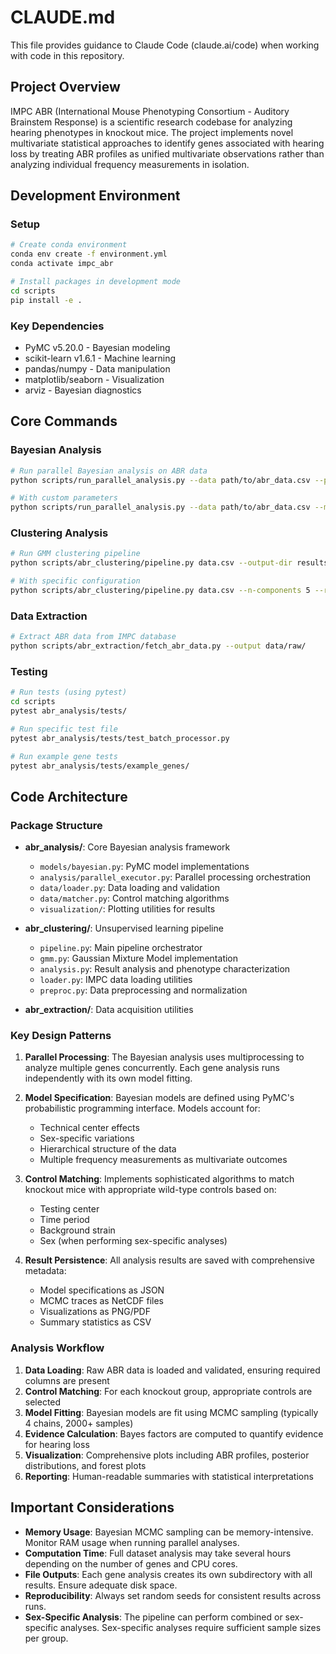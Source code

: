# CLAUDE.md

This file provides guidance to Claude Code (claude.ai/code) when working with code in this repository.

## Project Overview

IMPC ABR (International Mouse Phenotyping Consortium - Auditory Brainstem Response) is a scientific research codebase for analyzing hearing phenotypes in knockout mice. The project implements novel multivariate statistical approaches to identify genes associated with hearing loss by treating ABR profiles as unified multivariate observations rather than analyzing individual frequency measurements in isolation.

## Development Environment

### Setup
```bash
# Create conda environment
conda env create -f environment.yml
conda activate impc_abr

# Install packages in development mode
cd scripts
pip install -e .
```

### Key Dependencies
- PyMC v5.20.0 - Bayesian modeling
- scikit-learn v1.6.1 - Machine learning
- pandas/numpy - Data manipulation
- matplotlib/seaborn - Visualization
- arviz - Bayesian diagnostics

## Core Commands

### Bayesian Analysis
```bash
# Run parallel Bayesian analysis on ABR data
python scripts/run_parallel_analysis.py --data path/to/abr_data.csv --processes 8

# With custom parameters
python scripts/run_parallel_analysis.py --data path/to/abr_data.csv --min-bf 5 --batch-size 20 --reference-genes data/confirmed_genes.txt
```

### Clustering Analysis
```bash
# Run GMM clustering pipeline
python scripts/abr_clustering/pipeline.py data.csv --output-dir results/clustering/

# With specific configuration
python scripts/abr_clustering/pipeline.py data.csv --n-components 5 --random-state 42
```

### Data Extraction
```bash
# Extract ABR data from IMPC database
python scripts/abr_extraction/fetch_abr_data.py --output data/raw/
```

### Testing
```bash
# Run tests (using pytest)
cd scripts
pytest abr_analysis/tests/

# Run specific test file
pytest abr_analysis/tests/test_batch_processor.py

# Run example gene tests
pytest abr_analysis/tests/example_genes/
```

## Code Architecture

### Package Structure
- **abr_analysis/**: Core Bayesian analysis framework
  - `models/bayesian.py`: PyMC model implementations
  - `analysis/parallel_executor.py`: Parallel processing orchestration
  - `data/loader.py`: Data loading and validation
  - `data/matcher.py`: Control matching algorithms
  - `visualization/`: Plotting utilities for results

- **abr_clustering/**: Unsupervised learning pipeline
  - `pipeline.py`: Main pipeline orchestrator
  - `gmm.py`: Gaussian Mixture Model implementation
  - `analysis.py`: Result analysis and phenotype characterization
  - `loader.py`: IMPC data loading utilities
  - `preproc.py`: Data preprocessing and normalization

- **abr_extraction/**: Data acquisition utilities

### Key Design Patterns

1. **Parallel Processing**: The Bayesian analysis uses multiprocessing to analyze multiple genes concurrently. Each gene analysis runs independently with its own model fitting.

2. **Model Specification**: Bayesian models are defined using PyMC's probabilistic programming interface. Models account for:
   - Technical center effects
   - Sex-specific variations
   - Hierarchical structure of the data
   - Multiple frequency measurements as multivariate outcomes

3. **Control Matching**: Implements sophisticated algorithms to match knockout mice with appropriate wild-type controls based on:
   - Testing center
   - Time period
   - Background strain
   - Sex (when performing sex-specific analyses)

4. **Result Persistence**: All analysis results are saved with comprehensive metadata:
   - Model specifications as JSON
   - MCMC traces as NetCDF files
   - Visualizations as PNG/PDF
   - Summary statistics as CSV

### Analysis Workflow

1. **Data Loading**: Raw ABR data is loaded and validated, ensuring required columns are present
2. **Control Matching**: For each knockout group, appropriate controls are selected
3. **Model Fitting**: Bayesian models are fit using MCMC sampling (typically 4 chains, 2000+ samples)
4. **Evidence Calculation**: Bayes factors are computed to quantify evidence for hearing loss
5. **Visualization**: Comprehensive plots including ABR profiles, posterior distributions, and forest plots
6. **Reporting**: Human-readable summaries with statistical interpretations

## Important Considerations

- **Memory Usage**: Bayesian MCMC sampling can be memory-intensive. Monitor RAM usage when running parallel analyses.
- **Computation Time**: Full dataset analysis may take several hours depending on the number of genes and CPU cores.
- **File Outputs**: Each gene analysis creates its own subdirectory with all results. Ensure adequate disk space.
- **Reproducibility**: Always set random seeds for consistent results across runs.
- **Sex-Specific Analysis**: The pipeline can perform combined or sex-specific analyses. Sex-specific analyses require sufficient sample sizes per group.